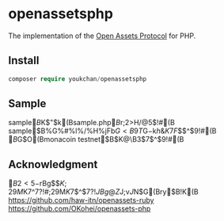 # openassetsphp
The implementation of the [Open Assets Protocol](https://github.com/OpenAssets/open-assets-protocol) for PHP.

## Install

```php
composer require youkchan/openassetsphp
```

## Sample

sample$B%G%#%l%/%H%j$K$"$k(Bsample.php$B$r;2>H$/$@$5$$!#(B
sample$B%G%#%l%/%H%jFb$G<B9T$G$-$k$h$&$K$7$F$$$^$9!#(B
$B%G%U%)%k%H$G$O(Bmonacoin testnet$B$K@\B3$7$^$9!#(B

## Acknowledgment
$B2<5-%W%m%8%'%/%H$rBg$$$K;29M$K$7$^$7$?!#;29M$K$7$^$7$?!JBg@Z$J;v$J$N$G(Bry$B!K(B
https://github.com/haw-itn/openassets-ruby
https://github.com/OKohei/openassets-php
